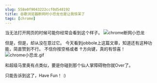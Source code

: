 ```yaml
---
slug: 558e0f9043222ccf0d548192
title: 谷歌浏览器断网时小恐龙也是让我惊呆了
tags: [chrome]
---
```


当无法打开网页的时候可能你经常会看到这个样子。
 ![chrome断网小恐龙](http:https://static.gaoqixhb.com/FgReqp6_BSibvMYfvfR-9vFX3sxh)
 
 但是，但是，却从没在意过它。
 今天看到jobbole上这篇文章，知道还有这种功能，简直赞到不行。
 不信你按空格或者 ↑方向键，真的有惊喜！
![chrome小恐龙.gif](http:https://static.gaoqixhb.com/FiIIPRLIZyKxWp7Li3OwOGXgwvlp)
  
  和超级马里奥有点类似，要是你碰到那个仙人掌障碍物你就Over了。
  
  只能告诉到这了，Have Fun！ :)
